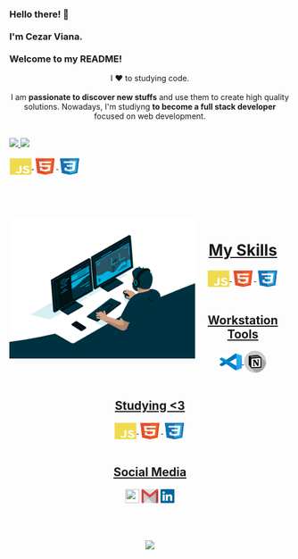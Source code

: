 ### Hello there! 👋 <br><br> I'm Cezar Viana. <br><br> Welcome to my README!

<p align="center">I ❤️ to studying code. <br><br> I am <strong>passionate to discover new stuffs</strong> and use them to create high quality solutions. Nowadays, I'm studiyng <strong> to become a full stack developer</strong> focused on web development.</p>&nbsp;

<div>
   <a href="https://github.com/cezarviana">
   <img height="180em" src="https://github-readme-stats.vercel.app/api?username=cezarviana&show_icons=true&theme=tokyonight&include_all_commits=true&count_private=true"/>
   <img height="180em" src="https://github-readme-stats.vercel.app/api/top-langs/?username=cezarviana&layout=compact&langs_count=6&theme=tokyonight"/>
</div>
    
<div style="display: inline_block"><br>
  <img align="center" alt="Js" height="30" width="40" src="https://raw.githubusercontent.com/devicons/devicon/master/icons/javascript/javascript-plain.svg">
  <img align="center" alt="HTML" height="30" width="40" src="https://raw.githubusercontent.com/devicons/devicon/master/icons/html5/html5-original.svg">
  <img align="center" alt="CSS" height="30" width="40" src="https://raw.githubusercontent.com/devicons/devicon/master/icons/css3/css3-original.svg">
</div>

<br><br>

<div  align="center"> 
  <div style="display: inline_block"><br>
    <img align="left" height="250" alt="coding-time" src="coding.gif">
    <h1 align="center">My Skills</h1>
        <img align="center" height="30" width="40" alt="js-icon"  src="https://raw.githubusercontent.com/devicons/devicon/master/icons/javascript/javascript-plain.svg">
        <img align="center" height="30" width="40" alt="html-icon" src="https://raw.githubusercontent.com/devicons/devicon/master/icons/html5/html5-original.svg">
        <img align="center" height="30" width="40" alt="css-icon" src="https://raw.githubusercontent.com/devicons/devicon/master/icons/css3/css3-original.svg">
   </div>

<div  align="center"> 
  <div style="display: inline_block"><br>
     <h2 align="center">Workstation Tools</h2>
        <img align="center" height="30" width="40" alt="html-icon" src="https://raw.githubusercontent.com/devicons/devicon/master/icons/vscode/vscode-original.svg">
        <img align="center" height="40" width="40" alt="html-icon" src="https://raw.githubusercontent.com/cezarviana/cezarviana/main/notion.png">
   </div>
  
<div  align="center"> 
  <div style="display: inline_block"><br>
     <h2 align="center">Studying <3</h2>
        <img align="center" height="30" width="40" alt="js-icon"  src="https://raw.githubusercontent.com/devicons/devicon/master/icons/javascript/javascript-plain.svg">
        <img align="center" height="30" width="40" alt="html-icon" src="https://raw.githubusercontent.com/devicons/devicon/master/icons/html5/html5-original.svg">
        <img align="center" height="30" width="40" alt="css-icon" src="https://raw.githubusercontent.com/devicons/devicon/master/icons/css3/css3-original.svg">
   </div>
    
<div  align="center"> 
  <div style="display: inline_block"><br>
     <h2 align="center">Social Media</h2>
      <a href="https://www.instagram.com/czar_viana" target="_blank"><img height="25" width="25" src="https://raw.githubusercontent.com/cezarviana/cezarviana/main/instagram.svg"></a>
      <a href = "mailto:contato.cezar.viana@gmail.com"> <img height="25" width="30" src="https://raw.githubusercontent.com/cezarviana/cezarviana/main/gmail.svg" target="_blank"></a>
      <a href="https://www.linkedin.com/in/cezarviana-371b8226/" target="_blank"><img height="25" width="25" src="https://raw.githubusercontent.com/cezarviana/cezarviana/main/linkedin.svg"  target="_blank"></a> 
   </div>
    

<br><br>

<div  align="center" style="margin-bottom:100px">
<img width=55% align="center"  src="https://github-readme-streak-stats.herokuapp.com?user=cezarviana&theme=tokyonight&mode=weekly"/>
